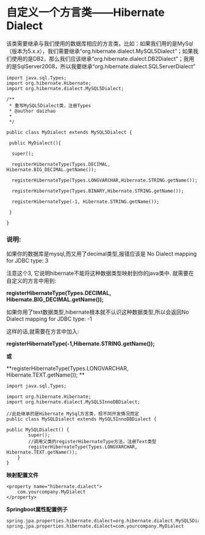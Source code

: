 # 自定义一个方言类——Hibernate Dialect

该类需要继承与我们使用的数据库相应的方言类。比如：如果我们用的是MySql（版本为5.x.x），我们需要继承“org.hibernate.dialect.MySQL5Dialect”；如果我们使用的是DB2，那么我们应该继承“org.hibernate.dialect.DB2Dialect”；我用的是SqlServer2008，所以我要继承“org.hibernate.dialect.SQLServerDialect”

```
import java.sql.Types;
import org.hibernate.Hibernate;
import org.hibernate.dialect.MySQL5Dialect;

/**
 * 重写MySQL5Dialect类，注册Types
 * @author daizhao
 *
 */

public class MyDialect extends MySQL5Dialect {

 public MyDialect(){

  super();

  registerHibernateType(Types.DECIMAL, Hibernate.BIG_DECIMAL.getName());

  registerHibernateType(Types.LONGVARCHAR,Hibernate.STRING.getName());

  registerHibernateType(Types.BINARY,Hibernate.STRING.getName());

  registerHibernateType(-1, Hibernate.STRING.getName());

 }

}
```

### **说明:**

如果你的数据库是mysql,而又用了decimal类型,报错应该是 No Dialect mapping for JDBC type: 3

注意这个3, 它说明hibernate不能将这种数据类型映射到你的java类中. 就需要在自定义的方言中用到:

**registerHibernateType\(Types.DECIMAL, Hibernate.BIG\_DECIMAL.getName\(\)\);**

如果你用了text数据类型,hibernate根本就不认识这种数据类型,所以会返回No Dialect mapping for JDBC type: -1

这样的话,就需要在方言中加入:

**registerHibernateType\(-1,Hibernate.STRING.getName\(\)\);**

**或**

**registerHibernateType\(Types.LONGVARCHAR, Hibernate.TEXT.getName\(\)\); **



```
import java.sql.Types;

import org.hibernate.Hibernate;
import org.hibernate.dialect.MySQL5InnoDBDialect;

//此处继承的是Hibernate MySql方言类，视不同开发情况而定
public class MySQLDialect extends MySQL5InnoDBDialect {

public MySQLDialect() { 
        super();
        //调用父类的registerHibernateType方法，注册Text类型
        registerHibernateType(Types.LONGVARCHAR, Hibernate.TEXT.getName()); 
    }
}
```

**映射配置文件**

```
<property name="hibernate.dialect">
    com.yourcompany.MyDialect
</property>
```

**Springboot属性配置例子**

```
spring.jpa.properties.hibernate.dialect=org.hibernate.dialect.MySQL5Dialect
spring.jpa.properties.hibernate.dialect=com.yourcompany.MyDialect
```



